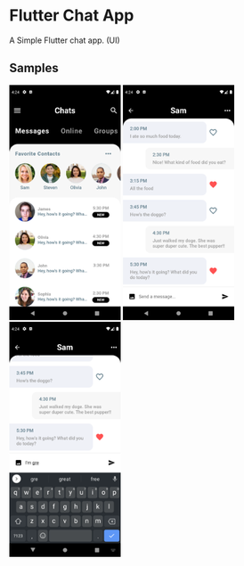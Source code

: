 # Flutter Chat App

A Simple Flutter chat app. (UI)

## Samples

<img src="assets/github/1.png" width="200">
<img src="assets/github/2.png" width="200">
<img src="assets/github/3.png" width="200">

